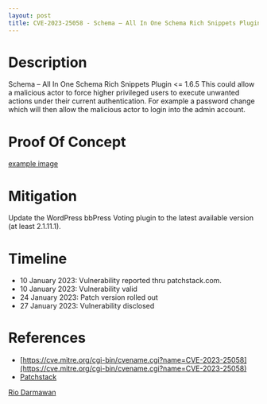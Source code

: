 ```yaml
---
layout: post
title: CVE-2023-25058 - Schema – All In One Schema Rich Snippets Plugin <= 1.6.5 - Cross Site Request Forgery (CSRF)
---
```


Description
============
Schema – All In One Schema Rich Snippets Plugin <= 1.6.5 This could allow a malicious actor to force higher privileged users to execute unwanted actions under their current authentication. For example a password change which will then allow the malicious actor to login into the admin account.

Proof Of Concept
============

[example image](https://gfycat.com/scarcefittingambushbug "PoC")

Mitigation
============ 
Update the WordPress bbPress Voting plugin to the latest available version (at least 2.1.11.1).

Timeline
============ 
  * 10 January 2023: Vulnerability reported thru patchstack.com.
  * 10 January 2023: Vulnerability valid
  * 24 January 2023: Patch version rolled out
  * 27 January 2023: Vulnerability disclosed

References
============ 
  * [https://cve.mitre.org/cgi-bin/cvename.cgi?name=CVE-2023-25058](https://cve.mitre.org/cgi-bin/cvename.cgi?name=CVE-2023-25058)
  * [Patchstack](https://patchstack.com/database/vulnerability/contact-us-page-contact-people/wordpress-contact-us-page-contact-people-plugin-3-7-0-cross-site-request-forgery-csrf-leading-to-contact-creation-vulnerability)



[Rio Darmawan](https://patchstack.com/database/researcher/0f0ce3de-fbab-4348-9729-a5ef92c74b3e)
